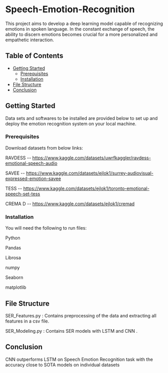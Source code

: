 # Speech-Emotion-Recognition

This project aims to develop a deep learning model capable of recognizing emotions in spoken language. In the constant exchange of speech, the ability to discern emotions becomes crucial for a more personalized and empathetic interaction.

## Table of Contents
- [Getting Started](#getting-started)
  - [Prerequisites](#prerequisites)
  - [Installation](#installation)
- [File Structure](#FileStructure)
- [Conclusion](#Conclusion)

## Getting Started
Data sets and softwares to be installed are provided below to set up and deploy the emotion recognition system on your local machine.

### Prerequisites
Download datasets from below links:  


RAVDESS  -- https://www.kaggle.com/datasets/uwrfkaggler/ravdess-emotional-speech-audio

SAVEE -- https://www.kaggle.com/datasets/ejlok1/surrey-audiovisual-expressed-emotion-savee 

TESS -- https://www.kaggle.com/datasets/ejlok1/toronto-emotional-speech-set-tess

CREMA D -- https://www.kaggle.com/datasets/ejlok1/cremad


### Installation
You will need the following to run files:

Python  


Pandas  


Librosa   


numpy   


Seaborn  


matplotlib

## File Structure
SER_Features.py : Contains preprocessing of the data and extracting all features in a csv file.  

SER_Modeling.py : Contains SER models with LSTM and CNN .  

## Conclusion
CNN outperforms LSTM on Speech Emotion Recognition task with the accuracy close to SOTA models on individual datasets


